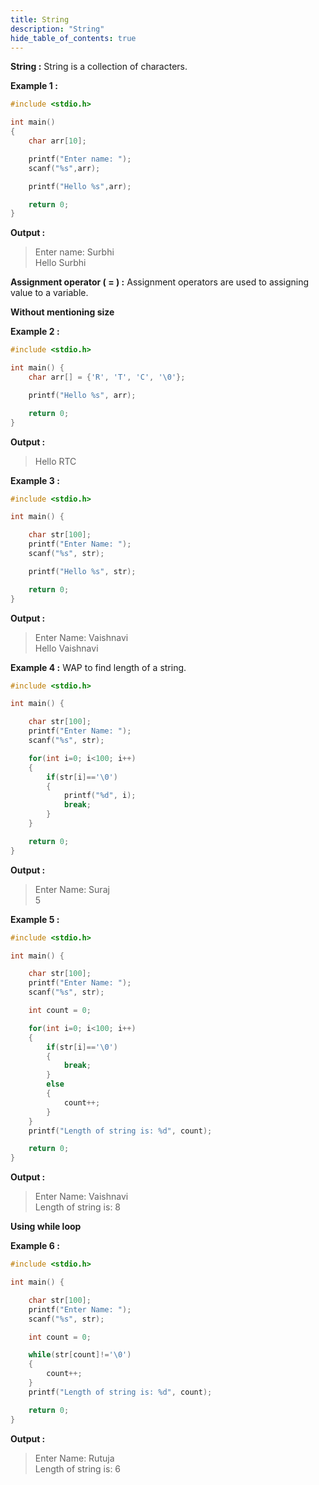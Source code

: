 ```yaml
---
title: String
description: "String"
hide_table_of_contents: true
---
```


**String :** String is a collection of characters.

**Example 1 :**

```c showLineNumbers="true"
#include <stdio.h>

int main()
{
    char arr[10];

    printf("Enter name: ");
    scanf("%s",arr);

    printf("Hello %s",arr);

    return 0;
}
```

**Output :**

> Enter name: Surbhi  
> Hello Surbhi

**Assignment operator ( = ) :** Assignment operators are used to assigning value to a variable.

**Without mentioning size**

**Example 2 :**

```c showLineNumbers="true"
#include <stdio.h>

int main() {
    char arr[] = {'R', 'T', 'C', '\0'};

    printf("Hello %s", arr);

    return 0;
}
```

**Output :**

> Hello RTC

**Example 3 :**

```c showLineNumbers="true"
#include <stdio.h>

int main() {

    char str[100];
    printf("Enter Name: ");
    scanf("%s", str);

    printf("Hello %s", str);

    return 0;
}
```

**Output :**

> Enter Name: Vaishnavi  
> Hello Vaishnavi

**Example 4 :** WAP to find length of a string.

```c showLineNumbers="true"
#include <stdio.h>

int main() {

    char str[100];
    printf("Enter Name: ");
    scanf("%s", str);

    for(int i=0; i<100; i++)
    {
        if(str[i]=='\0')
        {
            printf("%d", i);
            break;
        }
    }

    return 0;
}
```

**Output :**

> Enter Name: Suraj  
> 5

**Example 5 :**

```c showLineNumbers="true"
#include <stdio.h>

int main() {

    char str[100];
    printf("Enter Name: ");
    scanf("%s", str);

    int count = 0;

    for(int i=0; i<100; i++)
    {
        if(str[i]=='\0')
        {
            break;
        }
        else
        {
            count++;
        }
    }
    printf("Length of string is: %d", count);

    return 0;
}
```

**Output :**

> Enter Name: Vaishnavi  
> Length of string is: 8

**Using while loop**

**Example 6 :**

```c showLineNumbers="true"
#include <stdio.h>

int main() {

    char str[100];
    printf("Enter Name: ");
    scanf("%s", str);

    int count = 0;

    while(str[count]!='\0')
    {
        count++;
    }
    printf("Length of string is: %d", count);

    return 0;
}
```

**Output :**

> Enter Name: Rutuja  
> Length of string is: 6
